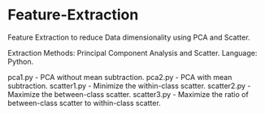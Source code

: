 # Feature-Extraction
Feature Extraction to reduce Data dimensionality using PCA and Scatter.

Extraction Methods: Principal Component Analysis and Scatter.
Language: Python.

pca1.py - PCA without mean subtraction.
pca2.py - PCA with mean subtraction.
scatter1.py - Minimize the within-class scatter.
scatter2.py - Maximize the between-class scatter.
scatter3.py - Maximize the ratio of between-class scatter to within-class scatter.
